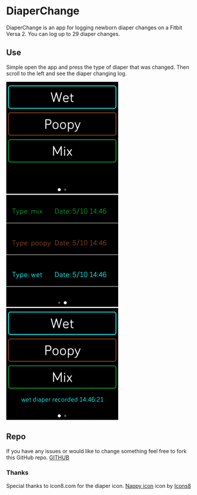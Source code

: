 # DiaperChange

DiaperChange is an app for logging newborn diaper changes on a Fitbit Versa 2. You can log up to 29 diaper changes.

## Use

Simple open the app and press the type of diaper that was changed. Then scroll to the left and see the diaper changing log. 

![Img1](screenshots/start_screen.png)
![Img2](screenshots/log1.png)
![Img3](screenshots/wet_recorded.png)

## Repo
If you have any issues or would like to change something feel free to fork this GitHub repo.
[GITHUB]()


### Thanks
Special thanks to icon8.com for the diaper icon.
<a target="_blank" href="https://icons8.com/icons/set/nappy">Nappy icon</a> icon by <a target="_blank" href="https://icons8.com">Icons8</a>

